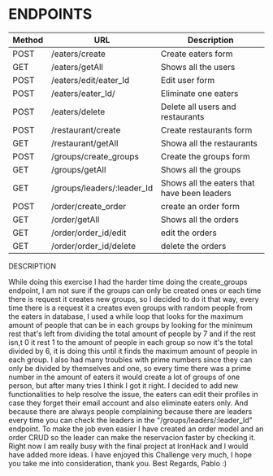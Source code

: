# ENDPOINTS

|  Method  | URL | Description  | 
|  ----------  | ---------- | ------------  | 
|  POST  | /eaters/create  |  Create eaters form  | 
|  GET  | /eaters/getAll  |  Shows all the users  | 
|  POST  | /eaters/edit/eater_Id  |  Edit user form  | 
|  POST  | /eaters/eater_Id/  |  Eliminate one eaters  | 
|  POST  | /eaters/delete |  Delete all users and restaurants  | 
|  POST  | /restaurant/create |  Create restaurants form  | 
|  GET  | /restaurant/getAll |  Showa all the restaurants  | 
|  POST  | /groups/create_groups |  Create the groups form  | 
|  GET  | /groups/getAll |  Shows all the groups  | 
|  GET  | /groups/leaders/:leader_Id |  Shows all the eaters that have been leaders  |
|  POST  | /order/create_order |  create an order form |
|  GET  | /order/getAll | Shows all the orders |
|  GET  | /order/order_id/edit | edit the orders |
|  GET  | /order/order_id/delete | delete the orders |


DESCRIPTION 

While doing this exercise I had the harder time doing the create_groups endpoint, I am not sure if the groups can only be created ones or each time there is request it creates new groups, so I decided to do it that way, every time there is a request it a creates even groups with random people from the eaters in database, I used a while loop that looks for the maximum amount of people that can be in each groups by looking for the minimum rest that's left from dividing the total amount of people by 7 and if the rest isn,t 0 it rest 1 to the amount of people in each group so now it's the total divided by 6, it is doing this until it finds the maximum amount of people in each group. I also had many troubles with prime numbers since they can only be divided by themselves and one, so every time there was a prime number in the amount of eaters it would create a lot of groups of one person, but after many tries I think I got it right.
I decided to add new functionalities to help resolve the issue, the eaters can edit their profiles in case they forget their email account and also eliminate eaters only. And because there are always people complaining because there are leaders every time you can check the leaders in the "/groups/leaders/:leader_Id" endpoint.
To make the job even easier I have created an order model and an order CRUD so the leader can make the reservacion faster by checking it.
Right now I am really busy with the final project at IronHack and I would have added more ideas. I have enjoyed this Challenge very much,
I hope you take me into consideration, thank you.
Best Regards,
Pablo :)











